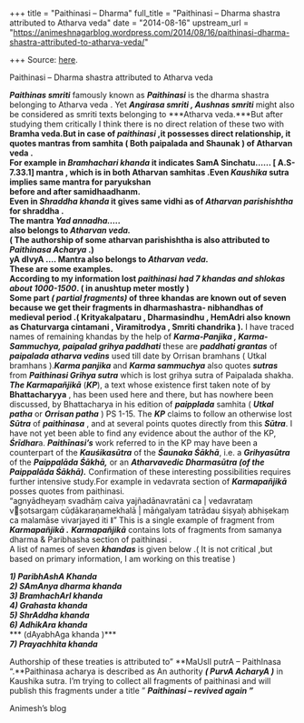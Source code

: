 +++
title = "Paithinasi – Dharma"
full_title = "Paithinasi – Dharma shastra attributed to Atharva veda"
date = "2014-08-16"
upstream_url = "https://animeshnagarblog.wordpress.com/2014/08/16/paithinasi-dharma-shastra-attributed-to-atharva-veda/"

+++
Source: [here](https://animeshnagarblog.wordpress.com/2014/08/16/paithinasi-dharma-shastra-attributed-to-atharva-veda/).

Paithinasi – Dharma shastra attributed to Atharva veda

***P******aithinas smriti*** famously known as ***Paithinasi*** is the
dharma shastra belonging to Atharva veda . Yet ***Angirasa smriti ,
Aushnas smriti*** might also be considered as smriti texts belonging to
***Atharva veda.***But after studying them critically I think there is
no direct relation of these two with **Bramha veda.**But in case of
***paithinasi*** ,it possesses direct relationship, it quotes mantras
from samhita ( Both paipalada and Shaunak ) of Atharvan veda .  
For example in ***Bramhachari khanda*** it indicates SamA Sinchatu…… \[
A.S-7.33.1\] mantra , which is in both Atharvan samhitas .Even
***Kaushika*** **sutra** implies same mantra for paryukshan  
before and after samidhaadhanm.  
Even in ***Shraddha khanda*** it gives same vidhi as of ***Atharvan
parishishtha*** for shraddha .  
The mantra ***Yad annadha…..***  
also belongs to ***Atharvan veda.***  
( The authorship of some atharvan parishishtha is also attributed to
***Paithinasa Acharya*** .)  
**yA dIvyA ….** Mantra also belongs to ***Atharvan veda.***  
These are some examples.  
According to my information lost ***paithinasi had 7 khandas and shlokas
about 1000-1500***. ( in anushtup meter mostly )  
Some part ***( partial fragments)*** of three khandas are known out of
seven because we get their fragments in dharmashastra- nibhandhas of
medieval period .**( Krityakalpataru , Dharmasindhu , HemAdri also known
as Chaturvarga cintamani , Viramitrodya , Smriti chandrika ).** I have
traced names of remaining khandas by the help of ***Karma-Panjika ,
Karma- Sammuchya, paipalad grihya paddhati*** these are ***paddhati
grantas*** of ***paipalada atharva vedins*** used till date by Orrisan
bramhans ( Utkal bramhans ).***Karma panjika*** and ***Karma
sammuchya*** also quotes ***sutras*** from ***Paithinasi Grihya sutra***
which is lost grihya sutra of Paipalada shakha. ***The Karmapañjikā***
(***KP***), a text whose existence first taken note of by
**Bhattacharyya** , has been used here and there, but has nowhere been
discussed, by Bhattacharya in his edition of ***paipplada*** samhita (
***Utkal patha*** or ***Orrisan patha*** ) PS 1-15. The ***KP*** claims
to follow an otherwise lost ***Sūtra*** of ***paithinasa*** , and at
several points quotes directly from this ***Sūtra***. I have not yet
been able to find any evidence about the author of the KP,
***Śrīdhar***a. ***Paithīnasi’s*** work referred to in the KP may have
been a counterpart of the ***Kauśikasūtra*** of the ***Śaunaka Śākhā***,
i.e. a ***Grihyasūtra*** of the ***Paippalāda Śākhā,*** or an
***Atharvavedic Dharmasūtra (of the Paippalāda Śākhā).*** Confirmation
of these interesting possibilities requires further intensive study.For
example in vedavrata section of ***Karmapañjikā*** posses quotes from
paithinasi.  
“agnyādheyaṃ svadhāṃ caiva yajñadānavratāni ca \| vedavrataṃ vṣotsargaṃ
cūḍākaraṇamekhalā \| māṅgalyam tatrādau śiṣyaḥ abhiṣekaṃ ca malamāse
vivarjayed iti ǁ” This is a single example of fragment from
***Karmapañjikā .*** ***Karmapañjikā*** contains lots of fragments from
samanya dharma & Paribhasha section of paithinasi .  
A list of names of seven ***khandas*** is given below .( It is not
critical ,but based on primary information, I am working on this
treatise )

***1) ParibhAshA Khanda***  
***2) SAmAnya dharma khanda***  
***3) BramhachArI khanda***  
***4) Grahasta khanda***  
***5) ShrAddha khanda***  
***6) AdhikAra khanda***  
*** (dAyabhAga khanda )***  
***7) Prayachhita khanda***

Authorship of these treaties is attributed to” **MaUslI putrA –
PaithInasa “.**Paithinasa acharya is described as An authority ***(
PurvA AcharyA )*** in Kaushika sutra. I’m trying to collect all
fragments of paithinasi and will publish this fragments under a title ”
***Paithinasi – revived again ”***

Animesh’s blog

